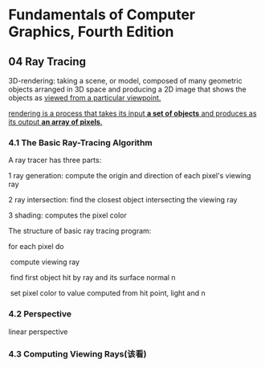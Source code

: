 # Fundamentals of Computer Graphics, Fourth Edition

## 04	Ray Tracing

3D-rendering:	taking a scene, or model, composed of many geometric objects arranged in 3D space and producing a 2D image that shows the objects as <u>viewed from a particular viewpoint.</u>

<u>rendering is a process that takes its input **a set of objects** and produces as its output **an array of pixels**.</u>

### 4.1	The Basic Ray-Tracing Algorithm

A ray tracer has three parts:

1	ray generation:	compute the origin and direction of each pixel's viewing ray 

2	ray intersection:	find the closest object intersecting the viewing ray

3	shading:	computes the pixel color

The structure of basic ray tracing program:

for each pixel do

​	compute viewing ray

​	find first object hit by ray and its surface normal n

​	set pixel color to value computed from hit point, light and n

### 4.2	Perspective

linear perspective

### 4.3	Computing Viewing Rays(该看)